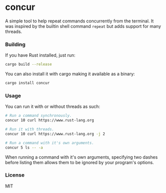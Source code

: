 # concur
A simple tool to help repeat commands concurrently from the terminal. It was inspired by the
builtin shell command `repeat` but adds support for many threads.

### Building
If you have Rust installed, just run:

```sh
cargo build --release
```

You can also install it with cargo making it available as a binary:

```sh
cargo install concur
```

### Usage
You can run it with or without threads as such:

```sh
# Run a command synchronously.
concur 10 curl https://www.rust-lang.org

# Run it with threads.
concur 10 curl https://www.rust-lang.org -j 2

# Run a command with it's own arguments.
concur 5 ls -- -a
```

When running a command with it's own arguments, specifying two dashes before listing them allows them to be
ignored by your program's options.

### License
MIT
